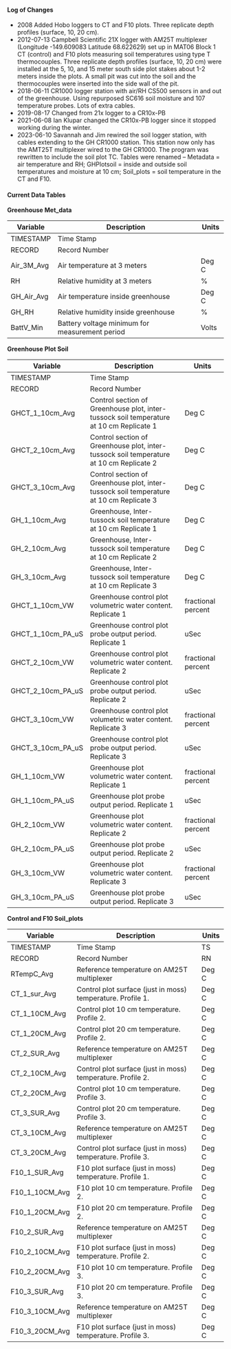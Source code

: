 #### **Log of Changes**

* 2008  Added Hobo loggers to CT and F10 plots. Three replicate depth profiles (surface, 10, 20 cm).
* 2012-07-13 Campbell Scientific 21X logger with AM25T multiplexer (Longitude -149.609083 Latitude 68.622629) set up in MAT06 Block 1 CT (control) and F10 plots measuring soil temperatures using type T thermocouples. Three replicate depth profiles (surface, 10, 20 cm) were installed at the 5, 10, and 15 meter south side plot stakes about 1-2 meters inside the plots. A small pit was cut into the soil and the thermocouples were inserted into the side wall of the pit.
* 2018-06-11 CR1000 logger station with air/RH CS500 sensors in and out of the greenhouse. Using repurposed SC616 soil moisture and 107 temperature probes. Lots of extra cables.
* 2019-08-17 Changed from 21x logger to a CR10x-PB
* 2021-06-08 Ian Klupar changed the CR10x-PB logger since it stopped working during the winter.
* 2023-06-10 Savannah and Jim rewired the soil logger station, with cables extending to the GH CR1000 station. This station now only has the AMT25T multiplexer wired to the GH CR1000.  The program was rewritten to include the soil plot TC. Tables were renamed – Metadata = air temperature and RH; GHPlotsoil = inside and outside soil temperatures and moisture at 10 cm; Soil\_plots = soil temperature in the CT and F10.

#### **Current Data Tables**

**Greenhouse Met\_data**

| Variable | Description | Units |
| --- | --- | --- |
| TIMESTAMP | Time Stamp |  |
| RECORD | Record Number |  |
| Air_3M_Avg | Air temperature at 3 meters | Deg C |
| RH | Relative humidity at 3 meters | % |
| GH_Air_Avg | Air temperature inside greenhouse | Deg C |
| GH_RH | Relative humidity inside greenhouse | % |
| BattV_Min | Battery voltage minimum for measurement period | Volts |

**Greenhouse Plot Soil**

| Variable | Description | Units |
| --- | --- | --- |
| TIMESTAMP | Time Stamp |  |
| RECORD | Record Number |  |
| GHCT_1_10cm_Avg | Control section of Greenhouse plot, inter-tussock soil temperature at 10 cm Replicate 1 | Deg C |
| GHCT_2_10cm_Avg | Control section of Greenhouse plot, inter-tussock soil temperature at 10 cm Replicate 2 | Deg C |
| GHCT_3_10cm_Avg | Control section of Greenhouse plot, inter-tussock soil temperature at 10 cm Replicate 3 | Deg C |
| GH_1_10cm_Avg | Greenhouse, Inter-tussock soil temperature at 10 cm Replicate 1 | Deg C |
| GH_2_10cm_Avg | Greenhouse, Inter-tussock soil temperature at 10 cm Replicate 2 | Deg C |
| GH_3_10cm_Avg | Greenhouse, Inter-tussock soil temperature at 10 cm Replicate 3 | Deg C |
| GHCT_1_10cm_VW | Greenhouse control plot volumetric water content. Replicate 1 | fractional percent |
| GHCT_1_10cm_PA_uS | Greenhouse control plot probe output period. Replicate 1 | uSec |
| GHCT_2_10cm_VW | Greenhouse control plot volumetric water content. Replicate 2 | fractional percent |
| GHCT_2_10cm_PA_uS | Greenhouse control plot probe output period. Replicate 2 | uSec |
| GHCT_3_10cm_VW | Greenhouse control plot volumetric water content. Replicate 3 | fractional percent |
| GHCT_3_10cm_PA_uS | Greenhouse control plot probe output period. Replicate 3 | uSec |
| GH_1_10cm_VW | Greenhouse plot volumetric water content. Replicate 1 | fractional percent |
| GH_1_10cm_PA_uS | Greenhouse plot probe output period. Replicate 1 | uSec |
| GH_2_10cm_VW | Greenhouse plot volumetric water content. Replicate 2 | fractional percent |
| GH_2_10cm_PA_uS | Greenhouse plot probe output period. Replicate 2 | uSec |
| GH_3_10cm_VW | Greenhouse plot volumetric water content. Replicate 3 | fractional percent |
| GH_3_10cm_PA_uS | Greenhouse plot probe output period. Replicate 3 | uSec |

**Control and F10 Soil\_plots**

| Variable | Description | Units |
| --- | --- | --- |
| TIMESTAMP | Time Stamp | TS |
| RECORD | Record Number | RN |
| RTempC_Avg | Reference temperature on AM25T multiplexer | Deg C |
| CT_1_sur_Avg | Control plot surface (just in moss) temperature. Profile 1. | Deg C |
| CT_1_10CM_Avg | Control plot 10 cm temperature. Profile 2. | Deg C |
| CT_1_20CM_Avg | Control plot 20 cm temperature. Profile 2. | Deg C |
| CT_2_SUR_Avg | Reference temperature on AM25T multiplexer | Deg C |
| CT_2_10CM_Avg | Control plot surface (just in moss) temperature. Profile 2. | Deg C |
| CT_2_20CM_Avg | Control plot 10 cm temperature. Profile 3. | Deg C |
| CT_3_SUR_Avg | Control plot 20 cm temperature. Profile 3. | Deg C |
| CT_3_10CM_Avg | Reference temperature on AM25T multiplexer | Deg C |
| CT_3_20CM_Avg | Control plot surface (just in moss) temperature. Profile 3. | Deg C |
| F10_1_SUR_Avg | F10 plot surface (just in moss) temperature. Profile 1. | Deg C |
| F10_1_10CM_Avg | F10 plot 10 cm temperature. Profile 2. | Deg C |
| F10_1_20CM_Avg | F10 plot 20 cm temperature. Profile 2. | Deg C |
| F10_2_SUR_Avg | Reference temperature on AM25T multiplexer | Deg C |
| F10_2_10CM_Avg | F10 plot surface (just in moss) temperature. Profile 2. | Deg C |
| F10_2_20CM_Avg | F10 plot 10 cm temperature. Profile 3. | Deg C |
| F10_3_SUR_Avg | F10 plot 20 cm temperature. Profile 3. | Deg C |
| F10_3_10CM_Avg | Reference temperature on AM25T multiplexer | Deg C |
| F10_3_20CM_Avg | F10 plot surface (just in moss) temperature. Profile 3. | Deg C |

